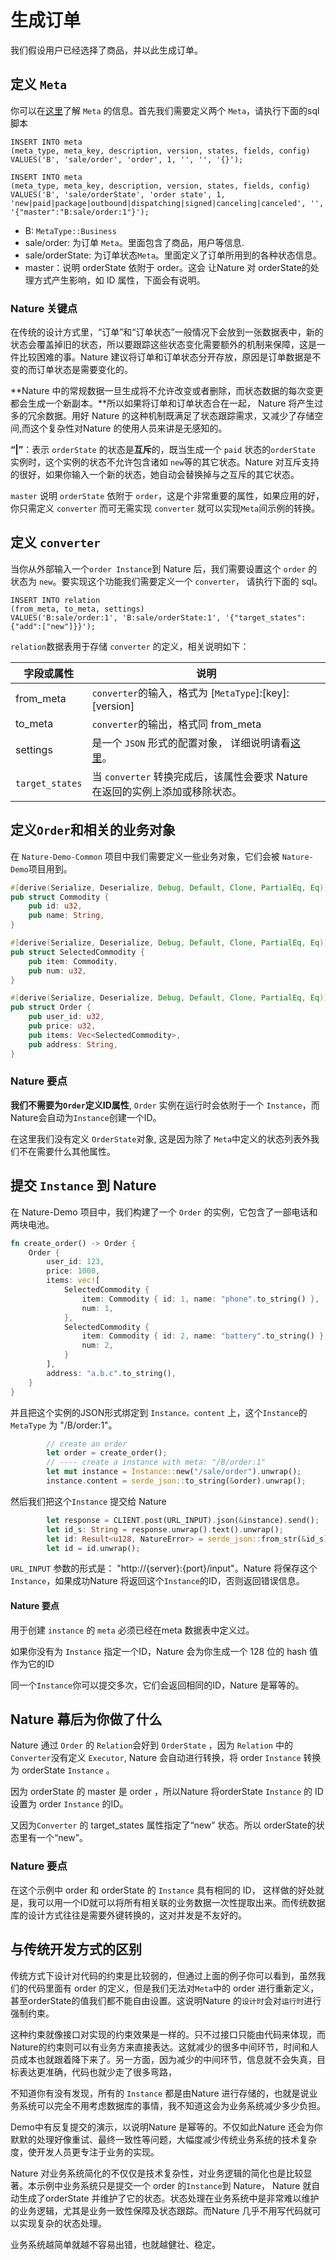 # 生成订单

我们假设用户已经选择了商品，并以此生成订单。

## 定义 `Meta`

你可以在[这里](https://github.com/llxxbb/Nature/blob/master/doc_zh/help/meta.md)了解 `Meta` 的信息。首先我们需要定义两个 `Meta`，请执行下面的sql脚本

```sqlite
INSERT INTO meta
(meta_type, meta_key, description, version, states, fields, config)
VALUES('B', 'sale/order', 'order', 1, '', '', '{}');

INSERT INTO meta
(meta_type, meta_key, description, version, states, fields, config)
VALUES('B', 'sale/orderState', 'order state', 1, 'new|paid|package|outbound|dispatching|signed|canceling|canceled', '', '{"master":"B:sale/order:1"}');
```

- B: `MetaType::Business`
- sale/order: 为订单 `Meta`。里面包含了商品，用户等信息.
- sale/orderState: 为订单状态`Meta`。里面定义了订单所用到的各种状态信息。
- master：说明 orderState 依附于 order。这会 让Nature 对 orderState的处理方式产生影响，如 ID 属性，下面会有说明。

### Nature 关键点

在传统的设计方式里，“订单”和“订单状态”一般情况下会放到一张数据表中，新的状态会覆盖掉旧的状态，所以要跟踪这些状态变化需要额外的机制来保障，这是一件比较困难的事。Nature 建议将订单和订单状态分开存放，原因是订单数据是不变的而订单状态是需要变化的。

**Nature 中的常规数据一旦生成将不允许改变或者删除，而状态数据的每次变更都会生成一个新副本。**所以如果将订单和订单状态合在一起， Nature 将产生过多的冗余数据。用好 Nature 的这种机制既满足了状态跟踪需求，又减少了存储空间,而这个复杂性对Nature 的使用人员来讲是无感知的。

**“|”**：表示 `orderState` 的状态是**互斥**的，既当生成一个 `paid` 状态的`orderState` 实例时，这个实例的状态不允许包含诸如 `new`等的其它状态。Nature 对互斥支持的很好，如果你输入一个新的状态，她自动会替换掉与之互斥的其它状态。

`master` 说明 `orderState` 依附于 `order`，这是个非常重要的属性，如果应用的好，你只需定义 `converter` 而可无需实现 `converter` 就可以实现`Meta`间示例的转换。

## 定义 `converter`

当你从外部输入一个`order Instance`到 Nature 后，我们需要设置这个 `order` 的状态为 `new`。要实现这个功能我们需要定义一个 `converter`， 请执行下面的 sql。

```sqlite
INSERT INTO relation
(from_meta, to_meta, settings)
VALUES('B:sale/order:1', 'B:sale/orderState:1', '{"target_states":{"add":["new"]}}');
```

`relation`数据表用于存储 `converter` 的定义，相关说明如下：

| 字段或属性      | 说明                                                         |
| --------------- | ------------------------------------------------------------ |
| from_meta       | `converter`的输入，格式为 [`MetaType`]:[key]:[version]       |
| to_meta         | `converter`的输出，格式同 from_meta                          |
| settings        | 是一个 `JSON` 形式的配置对象， 详细说明请看[这里](https://github.com/llxxbb/Nature/blob/master/doc_zh/help/relation.md)。 |
| `target_states` | 当 `converter` 转换完成后，该属性会要求 Nature 在返回的实例上添加或移除状态。 |

## 定义`Order`和相关的业务对象

在 `Nature-Demo-Common` 项目中我们需要定义一些业务对象，它们会被 `Nature-Demo`项目用到。

```rust
#[derive(Serialize, Deserialize, Debug, Default, Clone, PartialEq, Eq)]
pub struct Commodity {
    pub id: u32,
    pub name: String,
}

#[derive(Serialize, Deserialize, Debug, Default, Clone, PartialEq, Eq)]
pub struct SelectedCommodity {
    pub item: Commodity,
    pub num: u32,
}

#[derive(Serialize, Deserialize, Debug, Default, Clone, PartialEq, Eq)]
pub struct Order {
    pub user_id: u32,
    pub price: u32,
    pub items: Vec<SelectedCommodity>,
    pub address: String,
}
```

### Nature 要点

**我们不需要为`Order`定义ID属性**, `Order` 实例在运行时会依附于一个 `Instance`，而Nature会自动为`Instance`创建一个ID。 

在这里我们没有定义 `OrderState`对象, 这是因为除了 `Meta`中定义的状态列表外我们不在需要什么其他属性。

## 提交 `Instance` 到 Nature

在 Nature-Demo 项目中，我们构建了一个 `Order` 的实例，它包含了一部电话和两块电池。

```rust
fn create_order() -> Order {
    Order {
        user_id: 123,
        price: 1000,
        items: vec![
            SelectedCommodity {
                item: Commodity { id: 1, name: "phone".to_string() },
                num: 1,
            },
            SelectedCommodity {
                item: Commodity { id: 2, name: "battery".to_string() },
                num: 2,
            }
        ],
        address: "a.b.c".to_string(),
    }
}
```

并且把这个实例的JSON形式绑定到 `Instance。content` 上，这个`Instance`的 `MetaType` 为 "/B/order:1"。

```rust
        // create an order
        let order = create_order();
        // ---- create a instance with meta: "/B/order:1"
        let mut instance = Instance::new("/sale/order").unwrap();
        instance.content = serde_json::to_string(&order).unwrap();
```

然后我们把这个`Instance` 提交给 Nature

```rust
        let response = CLIENT.post(URL_INPUT).json(&instance).send();
        let id_s: String = response.unwrap().text().unwrap();
        let id: Result<u128, NatureError> = serde_json::from_str(&id_s).unwrap();
        let id = id.unwrap();
```

`URL_INPUT` 参数的形式是： "http://{server}:{port}/input"。Nature 将保存这个 `Instance`，如果成功Nature 将返回这个`Instance`的ID，否则返回错误信息。

#### Nature 要点

用于创建 `instance` 的 `meta` 必须已经在meta 数据表中定义过。

如果你没有为 `Instance` 指定一个ID，Nature 会为你生成一个 128 位的 hash 值作为它的ID

同一个`Instance`你可以提交多次，它们会返回相同的ID，Nature 是幂等的。

## Nature 幕后为你做了什么

Nature 通过 `Order` 的 `Relation`会好到 `OrderState` ，因为 `Relation` 中的`Converter`没有定义 `Executor`, Nature 会自动进行转换，将 order `Instance` 转换为 orderState  `Instance` 。

因为 orderState 的 master 是 order ，所以Nature 将orderState `Instance` 的 ID 设置为 order `Instance` 的ID。

又因为`Converter` 的  target_states 属性指定了“new” 状态。所以 orderState的状态里有一个“new”。

### Nature 要点

在这个示例中 order 和 orderState 的 `Instance` 具有相同的 ID， 这样做的好处就是，我可以用一个ID就可以将所有相关联的业务数据一次性提取出来。而传统数据库的设计方式往往是需要外键转换的，这对并发是不友好的。

## 与传统开发方式的区别

传统方式下设计对代码的约束是比较弱的，但通过上面的例子你可以看到，虽然我们的代码里面有 order 的定义，但是我们无法对`Meta`中的 order 进行重新定义，甚至orderState的值我们都不能自由设置。这说明Nature 的`设计时`会对`运行时`进行强制约束。

这种约束就像接口对实现的约束效果是一样的。只不过接口只能由代码来体现，而Nature的约束则可以有业务方来直接表达。这就减少的很多中间环节，时间和人员成本也就跟着降下来了。另一方面，因为减少的中间环节，信息就不会失真，目标表达更准确，代码也就少走了很多弯路，

不知道你有没有发现，所有的 `Instance` 都是由Nature 进行存储的，也就是说业务系统可以完全不用考虑数据库的事情，我不知道这会为业务系统减少多少负担。

Demo中有反复提交的演示，以说明Nature 是幂等的。不仅如此Nature 还会为你默默的处理好像重试、最终一致性等问题，大幅度减少传统业务系统的技术复杂度，使开发人员更专注于业务的实现。

Nature 对业务系统简化的不仅仅是技术复杂性，对业务逻辑的简化也是比较显著。本示例中业务系统只是提交一个 order 的`Instance`到 Nature， Nature 就自动生成了orderState 并维护了它的状态。状态处理在业务系统中是非常难以维护的业务逻辑，尤其是业务一致性保障及状态跟踪。而Nature 几乎不用写代码就可以实现复杂的状态处理。

业务系统越简单就越不容易出错，也就越健壮、稳定。